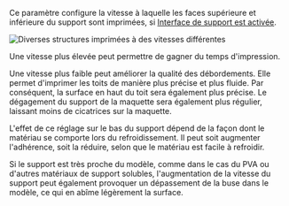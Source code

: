 Ce paramètre configure la vitesse à laquelle les faces supérieure et inférieure du support sont imprimées, si [Interface de support est activée](../support/support_interface_enable.md).

![Diverses structures imprimées à des vitesses différentes](../../../articles/images/speed_difference.png)

Une vitesse plus élevée peut permettre de gagner du temps d'impression.

Une vitesse plus faible peut améliorer la qualité des débordements. Elle permet d'imprimer les toits de manière plus précise et plus fluide. Par conséquent, la surface en haut du toit sera également plus précise. Le dégagement du support de la maquette sera également plus régulier, laissant moins de cicatrices sur la maquette.

L'effet de ce réglage sur le bas du support dépend de la façon dont le matériau se comporte lors du refroidissement. Il peut soit augmenter l'adhérence, soit la réduire, selon que le matériau est facile à refroidir.

Si le support est très proche du modèle, comme dans le cas du PVA ou d'autres matériaux de support solubles, l'augmentation de la vitesse du support peut également provoquer un dépassement de la buse dans le modèle, ce qui en abîme légèrement la surface.
